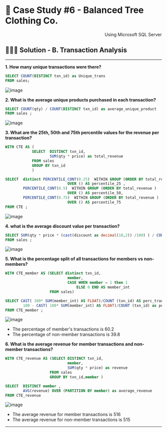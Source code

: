 # 👕 Case Study #6 - Balanced Tree Clothing Co.
<p align="right"> Using Microsoft SQL Server </p>

## 👩🏻‍💻 Solution - B. Transaction Analysis

***

**1. How many unique transactions were there?**
```sql
SELECT COUNT(DISTINCT txn_id) as Unique_trans
FROM sales;
```

![image](https://user-images.githubusercontent.com/101379141/199992545-1172ae4e-770a-4699-907e-b9eb4cdb5fc3.png)


**2. What is the average unique products purchased in each transaction?**

```sql
SELECT COUNT(qty) / COUNT(DISTINCT txn_id) as average_unique_product 
FROM sales ;
```
![image](https://user-images.githubusercontent.com/101379141/199993180-068f7d85-fe22-4e7d-a575-c4ba96ace3d1.png)

**3. What are the 25th, 50th and 75th percentile values for the revenue per transaction?**

```sql
WITH CTE AS ( 
            SELECT  DISTINCT txn_id,
                    SUM(qty * price) as total_revenue
            FROM sales
            GROUP BY txn_id
            )

SELECT  distinct PERCENTILE_CONT(0.25)  WITHIN GROUP (ORDER BY total_revenue ) 
                            OVER () AS percentile_25 , 
        PERCENTILE_CONT(0.5)  WITHIN GROUP (ORDER BY total_revenue ) 
                            OVER () AS percentile_50,
        PERCENTILE_CONT(0.75)  WITHIN GROUP (ORDER BY total_revenue ) 
                            OVER () AS percentile_75                      
FROM CTE ;
```

![image](https://user-images.githubusercontent.com/101379141/199993935-16f19ee0-2a00-4d98-8de9-61f66e736a74.png)


**4. what is the average discount value per transaction?**

```sql
SELECT SUM(qty * price * (cast(discount as decimal(10,2)) /100) ) / COUNT (distinct txn_id) AS average_discount 
FROM sales ;

```
![image](https://user-images.githubusercontent.com/101379141/199994672-1ae40440-f3e2-41f3-86b0-a49ae4f2d6d6.png)



**5. What is the percentage split of all transactions for members vs non-members?**

```sql
WITH CTE_member AS (SELECT distinct txn_id, 
                            member, 
                            CASE WHEN member = 1 then 1 
                                ELSE 0 END AS member_int
                    FROM sales)

SELECT CAST( 100* SUM(member_int) AS FLOAT)/COUNT (txn_id) AS perc_trans_mems,
        100 - CAST( 100* SUM(member_int) AS FLOAT)/COUNT (txn_id) as perc_trans_non_mems
FROM CTE_member ;
```

![image](https://user-images.githubusercontent.com/101379141/199995120-a6f2d803-abc3-45bf-ae08-a93627d44ad7.png)


- The percentage of member's transactions is 60.2
- The percentage of non-member transactions is 39.8

**6. What is the average revenue for member transactions and non-member transactions?**

```sql
WITH CTE_revenue AS (SELECT DISTINCT txn_id,
                            member,
                            SUM(qty * price) as revenue
                    FROM sales
                    GROUP BY txn_id,member )

SELECT  DISTINCT member ,  
        AVG(revenue) OVER (PARTITION BY member) as average_revenue
FROM CTE_revenue
```
![image](https://user-images.githubusercontent.com/101379141/199995404-8c36491d-a99a-40e1-893f-5a6bfcc252dc.png)

- The average revenue for member transactions is 516
- The average revenue for non-member transactions is 515
***
